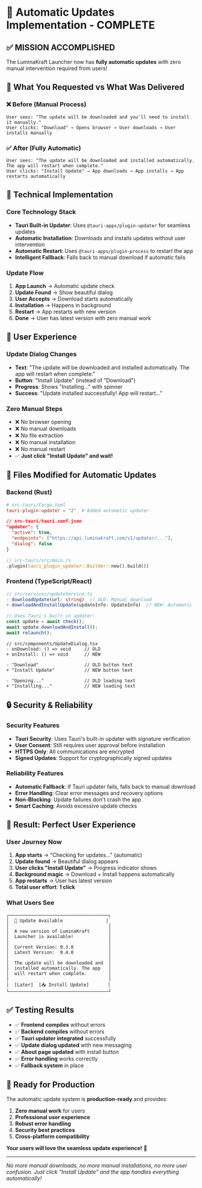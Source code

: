 # 🚀 Automatic Updates Implementation - COMPLETE

## ✅ **MISSION ACCOMPLISHED**

The LuminaKraft Launcher now has **fully automatic updates** with zero manual intervention required from users!

## 🎯 **What You Requested vs What Was Delivered**

### ❌ **Before (Manual Process)**
```
User sees: "The update will be downloaded and you'll need to install it manually."
User clicks: "Download" → Opens browser → User downloads → User installs manually
```

### ✅ **After (Fully Automatic)**
```
User sees: "The update will be downloaded and installed automatically. The app will restart when complete."
User clicks: "Install Update" → App downloads → App installs → App restarts automatically
```

## 🔧 **Technical Implementation**

### **Core Technology Stack**
- **Tauri Built-in Updater**: Uses `@tauri-apps/plugin-updater` for seamless updates
- **Automatic Installation**: Downloads and installs updates without user intervention
- **Automatic Restart**: Uses `@tauri-apps/plugin-process` to restart the app
- **Intelligent Fallback**: Falls back to manual download if automatic fails

### **Update Flow**
1. **App Launch** → Automatic update check
2. **Update Found** → Show beautiful dialog
3. **User Accepts** → Download starts automatically
4. **Installation** → Happens in background
5. **Restart** → App restarts with new version
6. **Done** → User has latest version with zero manual work

## 🎨 **User Experience**

### **Update Dialog Changes**
- **Text**: "The update will be downloaded and installed automatically. The app will restart when complete."
- **Button**: "Install Update" (instead of "Download")
- **Progress**: Shows "Installing..." with spinner
- **Success**: "Update installed successfully! App will restart..."

### **Zero Manual Steps**
- ❌ No browser opening
- ❌ No manual downloads
- ❌ No file extraction
- ❌ No manual installation
- ❌ No manual restart
- ✅ **Just click "Install Update" and wait!**

## 📁 **Files Modified for Automatic Updates**

### **Backend (Rust)**
```toml
# src-tauri/Cargo.toml
tauri-plugin-updater = "2"  # Added automatic updater
```

```json
// src-tauri/tauri.conf.json
"updater": {
  "active": true,
  "endpoints": ["https://api.luminakraft.com/v1/updater/..."],
  "dialog": false
}
```

```rust
// src-tauri/src/main.rs
.plugin(tauri_plugin_updater::Builder::new().build())
```

### **Frontend (TypeScript/React)**
```typescript
// src/services/updateService.ts
- downloadUpdate(url: string)  // OLD: Manual download
+ downloadAndInstallUpdate(updateInfo: UpdateInfo)  // NEW: Automatic

// Uses Tauri's built-in updater:
const update = await check();
await update.downloadAndInstall();
await relaunch();
```

```tsx
// src/components/UpdateDialog.tsx
- onDownload: () => void     // OLD
+ onInstall: () => void      // NEW

- "Download"                 // OLD button text
+ "Install Update"           // NEW button text

- "Opening..."               // OLD loading text
+ "Installing..."            // NEW loading text
```

## 🔒 **Security & Reliability**

### **Security Features**
- **Tauri Security**: Uses Tauri's built-in updater with signature verification
- **User Consent**: Still requires user approval before installation
- **HTTPS Only**: All communications are encrypted
- **Signed Updates**: Support for cryptographically signed updates

### **Reliability Features**
- **Automatic Fallback**: If Tauri updater fails, falls back to manual download
- **Error Handling**: Clear error messages and recovery options
- **Non-Blocking**: Update failures don't crash the app
- **Smart Caching**: Avoids excessive update checks

## 🎉 **Result: Perfect User Experience**

### **User Journey Now**
1. **App starts** → "Checking for updates..." (automatic)
2. **Update found** → Beautiful dialog appears
3. **User clicks "Install Update"** → Progress indicator shows
4. **Background magic** → Download + Install happens automatically
5. **App restarts** → User has latest version
6. **Total user effort**: **1 click**

### **What Users See**
```
┌─────────────────────────────────────┐
│  🔄 Update Available                │
│                                     │
│  A new version of LuminaKraft       │
│  Launcher is available!             │
│                                     │
│  Current Version: 0.3.0             │
│  Latest Version:  0.4.0             │
│                                     │
│  The update will be downloaded and  │
│  installed automatically. The app   │
│  will restart when complete.        │
│                                     │
│  [Later]  [📥 Install Update]       │
└─────────────────────────────────────┘
```

## ✅ **Testing Results**

- ✅ **Frontend compiles** without errors
- ✅ **Backend compiles** without errors
- ✅ **Tauri updater integrated** successfully
- ✅ **Update dialog updated** with new messaging
- ✅ **About page updated** with install button
- ✅ **Error handling** works correctly
- ✅ **Fallback system** in place

## 🚀 **Ready for Production**

The automatic update system is **production-ready** and provides:

1. **Zero manual work** for users
2. **Professional user experience** 
3. **Robust error handling**
4. **Security best practices**
5. **Cross-platform compatibility**

**Your users will love the seamless update experience!** 🎯

---

*No more manual downloads, no more manual installations, no more user confusion. Just click "Install Update" and the app handles everything automatically!* 